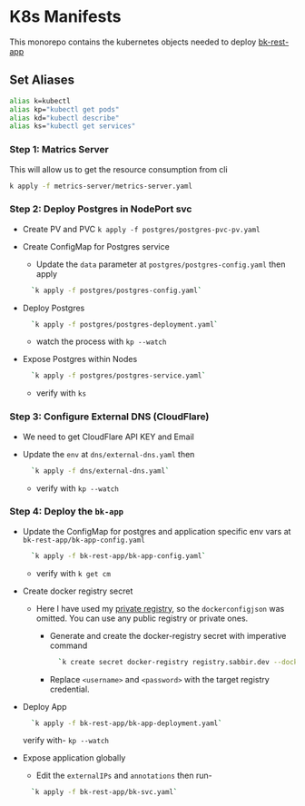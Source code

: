 # K8s Manifests

This monorepo contains the kubernetes objects needed to deploy [bk-rest-app](https://github.com/by-sabbir/bk-rest-app)

## Set Aliases

```bash
alias k=kubectl
alias kp="kubectl get pods"
alias kd="kubectl describe"
alias ks="kubectl get services"
```

### Step 1: Matrics Server

This will allow us to get the resource consumption from cli

```bash
k apply -f metrics-server/metrics-server.yaml
```

### Step 2: Deploy Postgres in NodePort svc

- Create PV and PVC
  `k apply -f postgres/postgres-pvc-pv.yaml`

- Create ConfigMap for Postgres service
  - Update the `data` parameter at `postgres/postgres-config.yaml` then apply
  
  ```bash
    `k apply -f postgres/postgres-config.yaml`
  ```

- Deploy Postgres
  
  ```bash
    `k apply -f postgres/postgres-deployment.yaml`
  ```

  - watch the process with `kp --watch`

- Expose Postgres within Nodes
  
  ```bash
    `k apply -f postgres/postgres-service.yaml`
  ```

  - verify with `ks`

### Step 3: Configure External DNS (CloudFlare)

- We need to get CloudFlare API KEY and Email
- Update the `env` at `dns/external-dns.yaml` then

  ```bash
    `k apply -f dns/external-dns.yaml`
  ```

  - verify with `kp --watch`

### Step 4: Deploy the `bk-app`

- Update the ConfigMap for postgres and application specific env vars at `bk-rest-app/bk-app-config.yaml`

  ```bash
    `k apply -f bk-rest-app/bk-app-config.yaml`
    ```

  - verify with `k get cm`
- Create docker registry secret
  - Here I have used my [private registry](registry.sabbir.dev), so the `dockerconfigjson` was omitted. You can use any public registry or private ones.
    - Generate and create the docker-registry secret with imperative command

      ```bash
        `k create secret docker-registry registry.sabbir.dev --docker-username=<username> --docker-password=<password> --docker-server=registry.sabbir.dev --dry-run=client -o yaml`
      ```

    - Replace `<username>` and `<password>` with the target registry credential.
- Deploy App

  ```bash
    `k apply -f bk-rest-app/bk-app-deployment.yaml`
  ```

  verify with- `kp --watch`

- Expose application globally
  - Edit the `externalIPs` and `annotations` then run-

  ```bash
    `k apply -f bk-rest-app/bk-svc.yaml`
  ```
